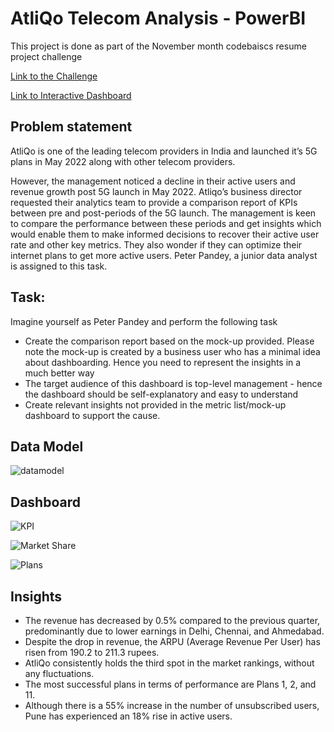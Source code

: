 # AtliQo Telecom Analysis - PowerBI

This project is done as part of the November month codebaiscs resume project challenge

[Link to the Challenge](https://codebasics.io/challenge/codebasics-resume-project-challenge)

[Link to Interactive Dashboard](https://app.powerbi.com/view?r=eyJrIjoiMTE3MjcwNGUtMjQxZC00ZjhiLTg5YTAtZTM0OGM4M2U0NWZiIiwidCI6ImM2ZTU0OWIzLTVmNDUtNDAzMi1hYWU5LWQ0MjQ0ZGM1YjJjNCJ9)

## Problem statement

AtliQo is one of the leading telecom providers in India and launched it’s 5G plans in May 2022 along with other telecom providers.

However, the management noticed a decline in their active users and revenue growth post 5G launch in May 2022. Atliqo’s business director requested their analytics team to provide a comparison report of KPIs between pre and post-periods of the 5G launch. The management is keen to compare the performance between these periods and get insights which would enable them to make informed decisions to recover their active user rate and other key metrics. They also wonder if they can optimize their internet plans to get more active users. Peter Pandey, a junior data analyst is assigned to this task.

## Task:

Imagine yourself as Peter Pandey and perform the following task

- Create the comparison report based on the mock-up provided. Please note the mock-up is created by a business user who has a minimal idea about dashboarding. Hence you need to represent the insights in a much better way
- The target audience of this dashboard is top-level management - hence the dashboard should be self-explanatory and easy to understand
- Create relevant insights not provided in the metric list/mock-up dashboard to support the cause.

## Data Model

![datamodel](https://github.com/Nitha-SKumar/AtliQo-Telecom-Analysis-Power-BI/blob/main/Dashboard/data%20model.PNG)

## Dashboard
![KPI](https://github.com/Nitha-SKumar/AtliQo-Telecom-Analysis-Power-BI/blob/main/Dashboard/KPI.PNG)

![Market Share](https://github.com/Nitha-SKumar/AtliQo-Telecom-Analysis-Power-BI/blob/main/Dashboard/Market%20share.PNG)

![Plans](https://github.com/Nitha-SKumar/AtliQo-Telecom-Analysis-Power-BI/blob/main/Dashboard/Plans.PNG)

## Insights

- The revenue has decreased by 0.5% compared to the previous quarter, predominantly due to lower earnings in Delhi, Chennai, and Ahmedabad.
- Despite the drop in revenue, the ARPU (Average Revenue Per User) has risen from 190.2 to 211.3 rupees.
- AtliQo consistently holds the third spot in the market rankings, without any fluctuations.
- The most successful plans in terms of performance are Plans 1, 2, and 11.
- Although there is a 55% increase in the number of unsubscribed users, Pune has experienced an 18% rise in active users.







